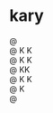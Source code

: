 # kary

@ <br/>
@ K  K<br/>
@ K K<br/>
@ KK<br/>
@ K K<br/>
@ K <br/>
@ <br/>

<!--
@ 
@ K  K   @   @@   @ @
@ K K   @ @  @ @  @ @
@ KK    @@@  @@   @ @
@ K K   @ @  @ @   @
@ K  @  @ @  @ @   @
@
-->

